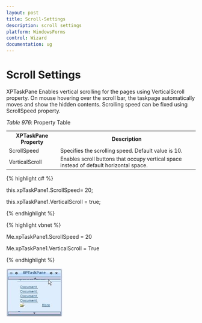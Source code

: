 ```yaml
---
layout: post
title: Scroll-Settings
description: scroll settings
platform: WindowsForms
control: Wizard
documentation: ug
---
```


# Scroll Settings

XPTaskPane Enables vertical scrolling for the pages using VerticalScroll property. On mouse hovering over the scroll bar, the taskpage automatically moves and show the hidden contents. Scrolling speed can be fixed using ScrollSpeed property.

_Table_ _976_: Property Table

<table>
<tr>
<th>
XPTaskPane Property</th><th>
Description</th></tr>
<tr>
<td>
ScrollSpeed</td><td>
Specifies the scrolling speed. Default value is 10.</td></tr>
<tr>
<td>
VerticalScroll</td><td>
Enables scroll buttons that occupy vertical space instead of default horizontal space.</td></tr>
</table>


{% highlight c# %}



this.xpTaskPane1.ScrollSpeed= 20;

this.xpTaskPane1.VerticalScroll = true;

{% endhighlight %}

{% highlight vbnet %}



Me.xpTaskPane1.ScrollSpeed = 20

Me.xpTaskPane1.VerticalScroll = True

{% endhighlight %}

![](Scroll-Settings_images/Scroll-Settings_img1.jpeg)




